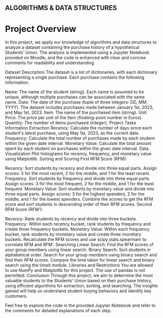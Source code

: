 ## ALGORITHMS & DATA STRUCTURES
# Project Overview
In this project, we apply our knowledge of algorithms and data structures to analyze a dataset containing the purchase history of a hypothetical Students' Union. The analysis is implemented using a Jupyter Notebook provided on Moodle, and the code is enhanced with clear and concise comments for readability and understanding.

Dataset Description
The dataset is a list of dictionaries, with each dictionary representing a single purchase. Each purchase contains the following information:

Name: The name of the student (string). Each name is assumed to be unique, although multiple purchases can be associated with the same name.
Date: The date of the purchase (tuple of three integers: DD, MM, YYYY). The dataset includes purchases made between January 1st, 2023, and May 1st, 2023.
Item: The name of the purchased item (string).
Unit Price: The price per unit of the item (floating-point number in Euros).
Quantity: The number of items purchased (integer).
Project Tasks
Information Extraction
Recency: Calculate the number of days since each student's latest purchase, using May 1st, 2023, as the current date.
Frequency: Calculate the total number of purchases made by each student within the given date interval.
Monetary Value: Calculate the total amount spent by each student on purchases within the given date interval.
Data Visualization
Plot histograms for recency, frequency, and monetary value using Matplotlib.
Sorting and Scoring
First RFM Score (RFM):

Recency: Sort students by recency and divide into three equal parts. Assign scores: 3 for the most recent, 2 for the middle, and 1 for the least recent.
Frequency: Sort students by frequency and divide into three equal parts. Assign scores: 3 for the most frequent, 2 for the middle, and 1 for the least frequent.
Monetary Value: Sort students by monetary value and divide into three equal parts. Assign scores: 3 for the highest spenders, 2 for the middle, and 1 for the lowest spenders.
Combine the scores to get the RFM score and sort students in descending order of their RFM scores.
Second RFM Score (RFM'):

Recency: Rank students by recency and divide into three buckets.
Frequency: Within each recency bucket, rank students by frequency and create three frequency buckets.
Monetary Value: Within each frequency bucket, rank students by monetary value and create three monetary buckets.
Recalculate the RFM scores and use scipy.stats.spearmanr to correlate RFM and RFM'.
Searching
Linear Search: Find the RFM scores of your group members using linear search.
Binary Search:
Sort students in alphabetical order.
Search for your group members using binary search and find their RFM scores.
Compare the time taken for linear search and binary search using the timeit module.
Libraries and Restrictions
You are allowed to use NumPy and Matplotlib for this project.
The use of pandas is not permitted.
Conclusion
Through this project, we aim to determine the most valuable students to the Students' Union based on their purchase history, using efficient algorithms for extraction, sorting, and searching. The insights gained will help us understand student buying behaviors and identify key customers.

Feel free to explore the code in the provided Jupyter Notebook and refer to the comments for detailed explanations of each step.
